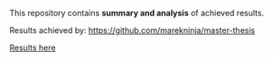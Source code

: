 This repository contains **summary and analysis** of achieved results.

Results achieved by: https://github.com/marekninja/master-thesis

[Results here](vysledky.ipynb)